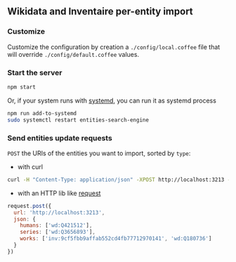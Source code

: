 ## Wikidata and Inventaire per-entity import

### Customize
Customize the configuration by creation a `./config/local.coffee` file that will override `./config/default.coffee` values.

### Start the server
```sh
npm start
```
Or, if your system runs with [systemd](https://en.wikipedia.org/wiki/Systemd), you can run it as systemd process
```sh
npm run add-to-systemd
sudo systemctl restart entities-search-engine
```

### Send entities update requests

`POST` the URIs of the entities you want to import, sorted by `type`:

* with curl
```sh
curl -H "Content-Type: application/json" -XPOST http://localhost:3213 --data '{"humans":["wd:Q421512"], "series":["wd:Q3656893"], "works": ["inv:9cf5fbb9affab552cd4fb77712970141", "wd:Q180736"]}'
```

* with an HTTP lib like [request](https://github.com/request/request)
```js
request.post({
  url: 'http://localhost:3213',
  json: {
    humans: ['wd:Q421512'],
    series: ['wd:Q3656893'],
    works: ['inv:9cf5fbb9affab552cd4fb77712970141', 'wd:Q180736']
  }
})
```
